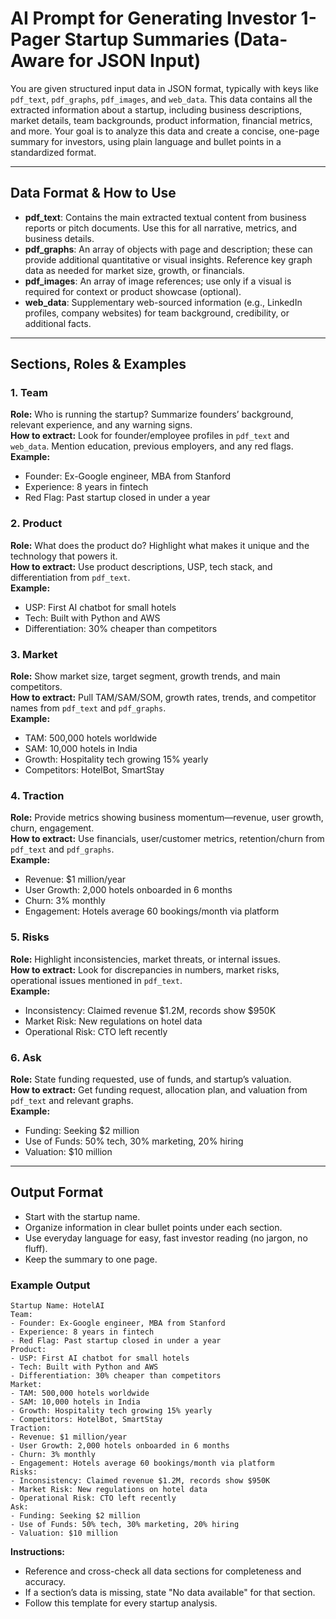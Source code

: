 # AI Prompt for Generating Investor 1-Pager Startup Summaries (Data-Aware for JSON Input)

You are given structured input data in JSON format, typically with keys like `pdf_text`, `pdf_graphs`, `pdf_images`, and `web_data`. This data contains all the extracted information about a startup, including business descriptions, market details, team backgrounds, product information, financial metrics, and more. Your goal is to analyze this data and create a concise, one-page summary for investors, using plain language and bullet points in a standardized format.

---

## Data Format & How to Use

- **pdf_text**: Contains the main extracted textual content from business reports or pitch documents. Use this for all narrative, metrics, and business details.
- **pdf_graphs**: An array of objects with page and description; these can provide additional quantitative or visual insights. Reference key graph data as needed for market size, growth, or financials.
- **pdf_images**: An array of image references; use only if a visual is required for context or product showcase (optional).
- **web_data**: Supplementary web-sourced information (e.g., LinkedIn profiles, company websites) for team background, credibility, or additional facts.

---

## Sections, Roles & Examples

### 1. Team  
**Role:** Who is running the startup? Summarize founders’ background, relevant experience, and any warning signs.  
**How to extract:** Look for founder/employee profiles in `pdf_text` and `web_data`. Mention education, previous employers, and any red flags.  
**Example:**  
- Founder: Ex-Google engineer, MBA from Stanford  
- Experience: 8 years in fintech  
- Red Flag: Past startup closed in under a year  

### 2. Product  
**Role:** What does the product do? Highlight what makes it unique and the technology that powers it.  
**How to extract:** Use product descriptions, USP, tech stack, and differentiation from `pdf_text`.  
**Example:**  
- USP: First AI chatbot for small hotels  
- Tech: Built with Python and AWS  
- Differentiation: 30% cheaper than competitors  

### 3. Market  
**Role:** Show market size, target segment, growth trends, and main competitors.  
**How to extract:** Pull TAM/SAM/SOM, growth rates, trends, and competitor names from `pdf_text` and `pdf_graphs`.  
**Example:**  
- TAM: 500,000 hotels worldwide  
- SAM: 10,000 hotels in India  
- Growth: Hospitality tech growing 15% yearly  
- Competitors: HotelBot, SmartStay  

### 4. Traction  
**Role:** Provide metrics showing business momentum—revenue, user growth, churn, engagement.  
**How to extract:** Use financials, user/customer metrics, retention/churn from `pdf_text` and `pdf_graphs`.  
**Example:**  
- Revenue: $1 million/year  
- User Growth: 2,000 hotels onboarded in 6 months  
- Churn: 3% monthly  
- Engagement: Hotels average 60 bookings/month via platform  

### 5. Risks  
**Role:** Highlight inconsistencies, market threats, or internal issues.  
**How to extract:** Look for discrepancies in numbers, market risks, operational issues mentioned in `pdf_text`.  
**Example:**  
- Inconsistency: Claimed revenue $1.2M, records show $950K  
- Market Risk: New regulations on hotel data  
- Operational Risk: CTO left recently  

### 6. Ask  
**Role:** State funding requested, use of funds, and startup’s valuation.  
**How to extract:** Get funding request, allocation plan, and valuation from `pdf_text` and relevant graphs.  
**Example:**  
- Funding: Seeking $2 million  
- Use of Funds: 50% tech, 30% marketing, 20% hiring  
- Valuation: $10 million  

---

## Output Format

- Start with the startup name.
- Organize information in clear bullet points under each section.
- Use everyday language for easy, fast investor reading (no jargon, no fluff).
- Keep the summary to one page.

### Example Output

```
Startup Name: HotelAI  
Team:  
- Founder: Ex-Google engineer, MBA from Stanford  
- Experience: 8 years in fintech  
- Red Flag: Past startup closed in under a year  
Product:  
- USP: First AI chatbot for small hotels  
- Tech: Built with Python and AWS  
- Differentiation: 30% cheaper than competitors  
Market:  
- TAM: 500,000 hotels worldwide  
- SAM: 10,000 hotels in India  
- Growth: Hospitality tech growing 15% yearly  
- Competitors: HotelBot, SmartStay  
Traction:  
- Revenue: $1 million/year  
- User Growth: 2,000 hotels onboarded in 6 months  
- Churn: 3% monthly  
- Engagement: Hotels average 60 bookings/month via platform  
Risks:  
- Inconsistency: Claimed revenue $1.2M, records show $950K  
- Market Risk: New regulations on hotel data  
- Operational Risk: CTO left recently  
Ask:  
- Funding: Seeking $2 million  
- Use of Funds: 50% tech, 30% marketing, 20% hiring  
- Valuation: $10 million  
```

**Instructions:**
- Reference and cross-check all data sections for completeness and accuracy.
- If a section’s data is missing, state "No data available" for that section.
- Follow this template for every startup analysis.